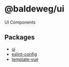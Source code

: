 # @baldeweg/ui

UI Components

## Packages

- [ui](https://github.com/abaldeweg/ui/blob/main/packages/%40baldeweg/ui/README.md)
- [eslint-config](https://github.com/abaldeweg/ui/blob/main/packages/%40baldeweg/eslint-config/README.md)
- [template-vue](https://github.com/abaldeweg/ui/blob/main/packages/%40baldeweg/template-vue/README.md)
